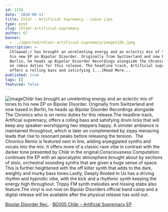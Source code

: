 ```yaml
---
id: 1156
date: '2020-06-11'
title: Chlär - Artificial Supremacy - Loose Lips
type: post
slug: chlaer-artificial-supremacy
author: 67
banner:
  - ../imported/chlaer-artificial-supremacy/image1156.jpeg
description: >-
  Chl&auml;r has brought an unrelenting energy and an eclectic mix of tones to
  his new EP on Bipolar Disorder. Originally from Switzerland and now based in
  Berlin, he heads up Bipolar Disorder Recordings alongside The Chronics who is
  on remix duties for this release. The headline track, Artificial supremacy,
  offers a rolling bass and satisfying [...]Read More...
published: true
tags: []
featured: false
---
```

![image](../../imported/chlaer-artificial-supremacy/image1156.jpeg)Chlär has brought an unrelenting energy and an eclectic mix of tones to his new EP on Bipolar Disorder. Originally from Switzerland and now based in Berlin, he heads up Bipolar Disorder Recordings alongside The Chronics who is on remix duties for this release.The headline track, Artificial supremacy, offers a rolling bass and satisfying drum licks that will keep any speaker-worshipping two steppers happy. A sinister ambiance is maintained throughout, which is later on complimented by zippy menacing leads that rise to resonant peaks before releasing the tension.  The Chronics Remix is featured next in line, adding arpeggiated synths and vocals into the mix. It offers more of a classic rave vibe in contrast with the darker tone presented by Chlär in the original.Consciousness Computation continues the EP with an apocalyptic atmosphere brought about by sections of stoic, orchestral sounding synths that are given a huge sense of space. This is further heightened with the off kilter synth that adds to the dark, weighty and murky bass tones.Lastly, Deeply Rooted In Us has a driving rhythm and hypnotic vibe, with the kick and a rhythmic synth keeping the energy high throughout. Trippy FM synth melodies and hissing stabs also feature.The vinyl is out now on Bipolar Disorders official band camp and a digital release will be available after the physical release has sold out.   

[Bipolar Disorder Rec.](https://soundcloud.com/bipolardisorder01 "Bipolar Disorder Rec.") · [BD005 Chlär – Artificial Supremacy EP](https://soundcloud.com/bipolardisorder01/bd005-chlar-artificial-supremacy-ep "BD005 Chlär - Artificial Supremacy EP")